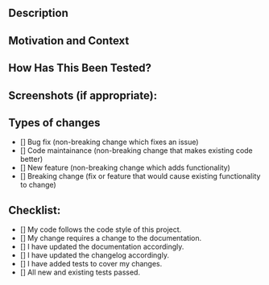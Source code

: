 <!--- Provide a general summary of your changes in the Title above -->

## Description

<!--- Describe your changes in detail -->

## Motivation and Context

<!--- Why is this change required? What problem does it solve? -->
<!--- If it fixes an open issue, please link to the issue here. -->

## How Has This Been Tested?

<!--- Please describe in detail how you tested your changes. -->
<!--- Include details of your testing environment, and the tests you ran to -->
<!--- see how your change affects other areas of the code, etc. -->

## Screenshots (if appropriate):

## Types of changes

<!--- What types of changes does your code introduce? Put an `x` in all the boxes that apply: -->

- [] Bug fix (non-breaking change which fixes an issue)
- [] Code maintainance (non-breaking change that makes existing code better)
- [] New feature (non-breaking change which adds functionality)
- [] Breaking change (fix or feature that would cause existing functionality to change)

## Checklist:

<!--- Go over all the following points, and put an `x` in all the boxes that apply. -->
<!--- If you're unsure about any of these, don't hesitate to ask. We're here to help! -->

- [] My code follows the code style of this project.
- [] My change requires a change to the documentation.
- [] I have updated the documentation accordingly.
- [] I have updated the changelog accordingly.
- [] I have added tests to cover my changes.
- [] All new and existing tests passed.
